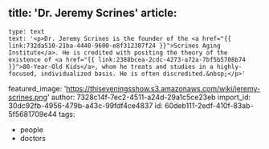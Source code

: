 title: 'Dr. Jeremy Scrines'
article:
  -
    type: text
    text: '<p>Dr. Jeremy Scrines is the founder of the <a href="{{ link:732da510-21ba-4440-9600-e8f312307f24 }}">Scrines Aging Institute</a>. He is credited with positing the theory of the existence of <a href="{{ link:2388bcea-2cdc-4273-a72a-7bf5b5708b74 }}">80-Year-Old Kids</a>, whom he treats and studies in a highly-focused, individualized basis. He is often discredited.&nbsp;</p>'
featured_image: 'https://thiseveningsshow.s3.amazonaws.com/wiki/jeremy-scrines.png'
author: 7328c14f-7ec2-4511-a24d-29a1c5ce23eb
import_id: 30dc92fb-4956-479b-a43c-99fdf4ce4837
id: 60deb111-2edf-410f-83ab-5f5681709e44
tags:
  - people
  - doctors
